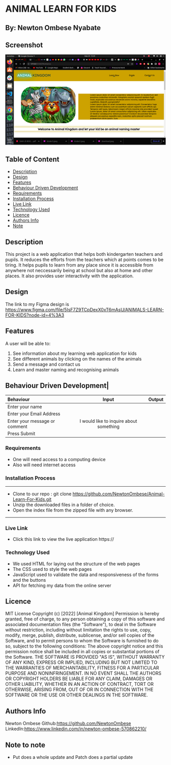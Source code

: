 # ANIMAL LEARN FOR KIDS

## By: Newton Ombese Nyabate
## Screenshot
 ![image](./assets/img/Screenshot%20from%202022-06-24%2015-29-43.png)
 ## Table of Content
 - [Description](#description)
 - [Design](#Design)
 - [Features](#features)
 - [Behaviour Driven Development](#Behaviour-Driven-Development)
 - [Requirements](#requirements)
 - [Installation Process](#installation-Process)
 - [Live Link](#Live-Link)
 - [Technology  Used](#technology-Used)
 - [Licence](#licence)
 - [Authors Info](#Authors-Info)
 - [Note](#note-to-note)
 ## Description
 This project is a web application that helps both kindergarten teachers and pupils. It reduces the efforts from the teachers which at points comes to be tiring. It helps pupils to learn from any place since it is accessible from anywhere not neccessarily being at school but also at home and other places. It also provides user interactivity with the application.

## Design
The link to my Figma design is https://www.figma.com/file/5IsF7Z9TCpDexX0xT6mAsU/ANIMALS-LEARN-FOR-KIDS?node-id=4%3A3

## Features
A user will be able to:
1. See information about my learning web application for kids
2. See different animals by clicking on the names of the animals
3. Send a message and contact us
4. Learn and master naming and recognising animals

## Behaviour Driven Development|
| Behaviour      | Input        | Output       |
| :------------- | :----------: | -----------: |
|  Enter your name  |   |     |
| Enter your Email Address  |  |   |
| Enter your message or comment   |  I would like to inquire about something     |     |
| Press Submit|     | |

 ###  Requirements
 * One will need access to a computing device
 * Also will need internet access
 ### Installation Process
 ****
* Clone to our repo : git clone https://github.com/NewtonOmbese/Animal-Learn-For-Kids.git
* Unzip the downloaded files in a folder of choice.
* Open the index file from the zipped file with any browser.
 ****
### Live Link
- Click this link to view the live application https://
### Technology  Used
* We used HTML for laying out the structure of the web pages
* The CSS used to style the web pages
* JavaScript used to validate the data and responsiveness of the forms and the buttons
* API for fetching my data from the online server

## Licence
MIT License
Copyright (c) [2022] [Animal Kingdom]
Permission is hereby granted, free of charge, to any person obtaining a copy
of this software and associated documentation files (the "Software"), to deal
in the Software without restriction, including without limitation the rights
to use, copy, modify, merge, publish, distribute, sublicense, and/or sell
copies of the Software, and to permit persons to whom the Software is
furnished to do so, subject to the following conditions:
The above copyright notice and this permission notice shall be included in all
copies or substantial portions of the Software.
THE SOFTWARE IS PROVIDED "AS IS", WITHOUT WARRANTY OF ANY KIND, EXPRESS OR
IMPLIED, INCLUDING BUT NOT LIMITED TO THE WARRANTIES OF MERCHANTABILITY,
FITNESS FOR A PARTICULAR PURPOSE AND NONINFRINGEMENT. IN NO EVENT SHALL THE
AUTHORS OR COPYRIGHT HOLDERS BE LIABLE FOR ANY CLAIM, DAMAGES OR OTHER
LIABILITY, WHETHER IN AN ACTION OF CONTRACT, TORT OR OTHERWISE, ARISING FROM,
OUT OF OR IN CONNECTION WITH THE SOFTWARE OR THE USE OR OTHER DEALINGS IN THE
SOFTWARE.

## Authors Info
Newton Ombese 
    Github:<https://github.com/NewtonOmbese>
    LinkedIn:<https://www.linkedin.com/in/newton-ombese-570862210/>
 
## Note to note
* Put does a whole update and Patch does a partial update
